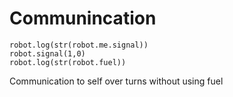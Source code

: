 
# Communincation

```
robot.log(str(robot.me.signal))
robot.signal(1,0)
robot.log(str(robot.fuel))
```
Communication to self over turns without using fuel
